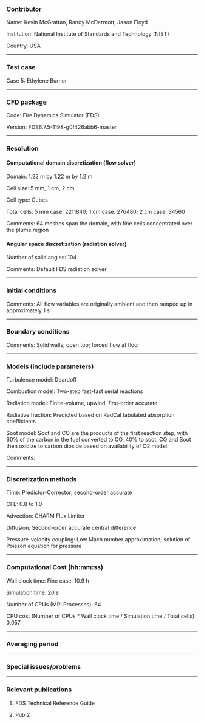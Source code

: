 
### Contributor
Name: Kevin McGrattan, Randy McDermott, Jason Floyd

Institution: National Institute of Standards and Technology (NIST)

Country: USA

------------------

### Test case

Case 5: Ethylene Burner

------------------

### CFD package
Code: Fire Dynamics Simulator (FDS)

Version: FDS6.7.5-1198-g0f426abb6-master

------------------

### Resolution

#### Computational domain discretization (flow solver)
Domain: 1.22 m by 1.22 m by 1.2 m

Cell size: 5 mm, 1 cm, 2 cm

Cell type: Cubes

Total cells: 5 mm case: 2211840; 1 cm case: 276480; 2 cm case: 34560

Comments: 64 meshes span the domain, with fine cells concentrated over the plume region

#### Angular space discretization (radiation solver)
Number of solid angles: 104

Comments: Default FDS radiation solver

------------------

### Initial conditions
Comments: All flow variables are originally ambient and then ramped up in approximately 1 s

------------------

### Boundary conditions
Comments: Solid walls; open top; forced flow at floor

------------------

### Models (include parameters)
Turbulence model: Deardoff

Combustion model: Two-step fast-fast serial reactions

Radiation model: Finite-volume, upwind, first-order accurate

Radiative fraction: Predicted based on RadCal tabulated absorption coefficients

Soot model: Soot and CO are the products of the first reaction step, with 60% of the carbon in the fuel converted to CO, 40% to soot. CO and Soot then oxidize to carbon dioxide based on availability of O2 model.

Comments:

------------------

### Discretization methods
Time: Predictor-Corrector; second-order accurate

CFL: 0.8 to 1.0

Advection: CHARM Flux Limiter

Diffusion: Second-order accurate central difference

Pressure-velocity coupling: Low Mach number approximation; solution of Poisson equation for pressure

------------------

### Computational Cost (hh:mm:ss)
Wall clock time: Fine case: 10.9 h

Simulation time: 20 s

Number of CPUs (MPI Processes): 64

CPU cost (Number of CPUs * Wall clock time / Simulation time / Total cells): 0.057

------------------

### Averaging period

------------------

### Special issues/problems

------------------

### Relevant publications
1. FDS Technical Reference Guide

2. Pub 2

